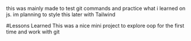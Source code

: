 this was mainly made to test git commands and practice what i learned on js. im planning to style this later with Tailwind



#Lessons Learned
This was a nice mini project to explore oop for the first time and work with git 
